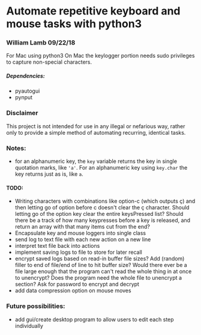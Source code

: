 # Automate repetitive keyboard and mouse tasks with python3

### William Lamb 09/22/18

For Mac using python3
On Mac the keylogger portion needs sudo privileges to capture non-special characters.

##### Dependencies:
- pyautogui
- pynput

### Disclaimer
This project is not intended for use in any illegal or nefarious way, rather only to provide a simple method of automating recurring, identical tasks.

### Notes:
- for an alphanumeric key, the `key` variable returns the key in single quotation marks, like `'a'`. For an alphanumeric key using `key.char` the key returns just as is, like `a`.

#### TODO:
- Writing characters with combinations like option-c (which outputs ç) and then letting go of option before c doesn't clear the ç character. Should letting go of the option key clear the entire keysPressed list? Should there be a track of how many keypresses before a key is released, and return an array with that many items cut from the end?
- Encapsulate key and mouse loggers into single class
- send log to text file with each new action on a new line
- interpret text file back into actions
- implement saving logs to file to store for later recall
- encrypt saved logs based on read-in buffer file sizes? Add (random) filler to end of file/end of line to hit buffer size? Would there ever be a file large enough that the program can't read the whole thing in at once to unencrypt? Does the program need the whole file to unencrypt a section?  Ask for password to encrypt and decrypt
- add data compression option on mouse moves

### Future possibilities:
- add gui/create desktop program to allow users to edit each step individually

